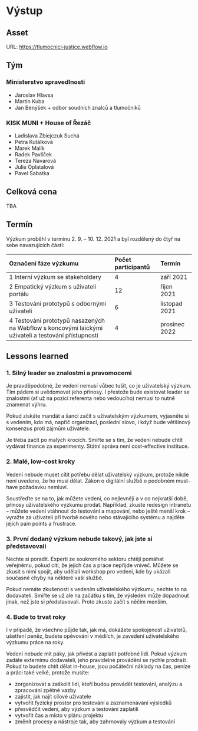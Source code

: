 # Výstup

## Asset
URL: https://tlumocnici-justice.webflow.io

## Tým
### Ministerstvo spravedlnosti
- Jaroslav Hlavsa
- Martin Kuba
- Jan Benýšek + odbor soudních znalců a tlumočníků

### KISK MUNI + House of Řezáč
- Ladislava Zbiejczuk Suchá
- Petra Kutálková
- Marek Malík
- Radek Pavlíček
- Tereza Navarová
- Julie Oplatalová
- Pavel Sabatka

## Celková cena
TBA

## Termín
Výzkum proběhl v termínu 2. 9. – 10. 12. 2021 a byl rozdělený do čtyř na sebe navazujících částí:

Označení fáze výzkumu | Počet participantů | Termín
:----- | :---------  | :---------
1 Interní výzkum se stakeholdery | 4 | září 2021
2 Empatický výzkum s uživateli portálu |  12 | říjen 2021
3 Testování prototypů s odbornými uživateli | 6 | listopad 2021
4 Testování prototypů nasazených na Webflow s koncovými laickými uživateli a testování přístupnosti | 4 | prosinec 2022

## Lessons learned

### 1. Silný leader se znalostmi a pravomocemi
Je pravděpodobné, že vedení nemusí vůbec tušit, co je uživatelský výzkum. Tím pádem si uvědomovat jeho přínosy. I přestože bude existovat leader se znalostmi (ať už na pozici referenta nebo vedoucího) nemusí to nutně znamenat výhru. 

Pokud získáte mandát a šanci začít s uživatelským výzkumem, vyjasněte si s vedením, kdo má, napříč organizací, poslední slovo, i když bude většinový konsenzus proti zájmům uživatele.

Je třeba začít po malých krocích. Smiřte se s tím, že vedení nebude chtít vydávat finance za experimenty. Státní správa není cost-effective instituce.

### 2. Malé, low-cost kroky
Vedení nebude muset cítit potřebu dělat uživatelský výzkum, protože nikde není uvedeno, že ho musí dělat. Zákon o digitální službě o podobném must-have požadavku nemluví.

Soustřeďte se na to, jak můžete vedení, co nejlevněji a v co nejkratší době, přínosy uživatelského výzkumu prodat. Například, zkuste redesign intranetu – můžete vedení vtáhnout do testování a mapování, nebo ještě menší krok – vyražte za uživateli při tvorbě nového nebo stávajícího systému a najděte jejich pain points a frustrace.

### 3. První dodaný výzkum nebude takový, jak jste si představovali
Nechte si poradit. Experti ze soukromého sektoru chtějí pomáhat veřejnému, pokud cítí, že jejich čas a práce nepřijde vniveč. Můžete se zkusit s nimi spojit, aby udělali workshop pro vedení, kde by ukázali současné chyby na některé vaší službě.

Pokud nemáte zkušenosti s vedením uživatelského výzkumu, nechte to na dodavateli. Smiřte se už ale na začátku s tím, že výsledek může dopadnout jinak, než jste si představovali. Proto zkuste začít s něčím menším.

### 4. Bude to trvat roky
I v případě, že všechno půjde tak, jak má, dokážete spokojenost uživatelů, ušetření peněz, budete opěvováni v médiích, je zavedení uživatelského výzkumu práce na roky.

Vedení nebude mít páky, jak přivést a zaplatit potřebné lidi. Pokud výzkum zadáte externímu dodavateli, jeho pravidelné provádění se rychle prodraží. Pokud to budete chtít dělat in-house, jsou počáteční náklady na čas, peníze a práci také velké, protože musíte:
- zorganizovat a zaškolit lidi, kteří budou provádět testování, analýzu a zpracování zpětné vazby
- zajistit, jak najít cílové uživatele
- vytvořit fyzický prostor pro testování a zaznamenávání výsledků
- přesvědčit vedení, aby výzkum a testování zaplatili
- vytvořit čas a místo v plánu projektu
- změnít procesy a nástroje tak, aby zahrnovaly výzkum a testování